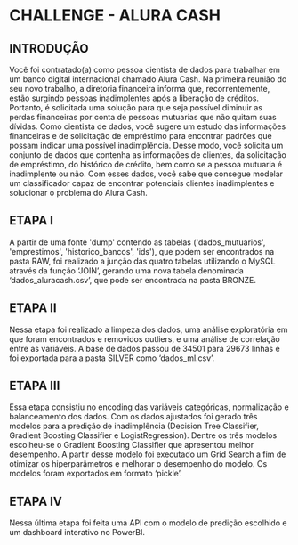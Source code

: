<h1> CHALLENGE - ALURA CASH </h1>

## INTRODUÇÃO
Você foi contratado(a) como pessoa cientista de dados para trabalhar em um banco digital internacional chamado Alura Cash. Na primeira reunião do seu novo trabalho, a diretoria financeira informa que, recorrentemente, estão surgindo pessoas inadimplentes após a liberação de créditos. Portanto, é solicitada uma solução para que seja possível diminuir as perdas financeiras por conta de pessoas mutuarias que não quitam suas dívidas.
Como cientista de dados, você sugere um estudo das informações financeiras e de solicitação de empréstimo para encontrar padrões que possam indicar uma possível inadimplência.
Desse modo, você solicita um conjunto de dados que contenha as informações de clientes, da solicitação de empréstimo, do histórico de crédito, bem como se a pessoa mutuaria é inadimplente ou não. Com esses dados, você sabe que consegue modelar um classificador capaz de encontrar potenciais clientes inadimplentes e solucionar o problema do Alura Cash.

## ETAPA I
A partir de uma fonte 'dump' contendo as tabelas ('dados_mutuarios', 'emprestimos', 'historico_bancos', 'ids'), que podem ser encontrados na pasta RAW, foi realizado a junção das quatro tabelas utilizando o MySQL através da função ‘JOIN’, gerando uma nova tabela denominada ‘dados_aluracash.csv’, que pode ser encontrada na pasta BRONZE.

## ETAPA II
Nessa etapa foi realizado a limpeza dos dados, uma análise exploratória em que foram encontrados e removidos outliers, e uma análise de correlação entre as variáveis. A base de dados passou de 34501 para 29673 linhas e foi exportada para a pasta SILVER como ‘dados_ml.csv’.

## ETAPA III
Essa etapa consistiu no encoding das variáveis categóricas, normalização e balanceamento dos dados. Com os dados ajustados foi gerado três modelos para a predição de inadimplência (Decision Tree Classifier, Gradient Boosting Classifier e LogistRegression). Dentre os três modelos escolheu-se o Gradient Boosting Classifier que apresentou melhor desempenho. A partir desse modelo foi executado um Grid Search a fim de otimizar os hiperparâmetros e melhorar o desempenho do modelo. Os modelos foram exportados em formato ‘pickle’.

## ETAPA IV
Nessa última etapa foi feita uma API com o modelo de predição escolhido e um dashboard interativo no PowerBI.

